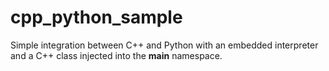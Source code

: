 # cpp_python_sample
Simple integration between C++ and Python with an embedded interpreter and a C++ class injected into the __main__ namespace.
